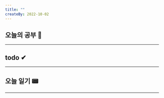 ```yaml
---
title: ""
createBy: 2022-10-02
---
```

## 오늘의 공부 🎉
---
### 

## todo ✔
---
### 

## 오늘 일기 📟
---
#### 